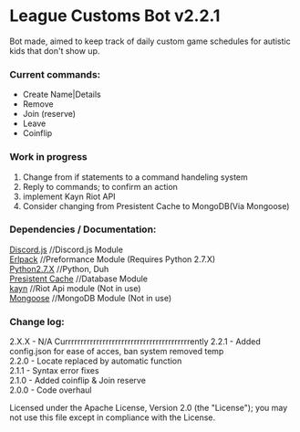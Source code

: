 # League Customs Bot v2.2.1
Bot made, aimed to keep track of daily custom game schedules for autistic kids that don't show up.

### Current commands:
* Create Name|Details
* Remove
* Join (reserve)
* Leave
* Coinflip

### Work in progress
1. Change from if statements to a command handeling system
2. Reply to commands; to confirm an action
3. implement Kayn Riot API
4. Consider changing from Presistent Cache to MongoDB(Via Mongoose)

### Dependencies / Documentation:
[Discord.js](https://discord.js.org/#/docs/main/stable/general/welcome) //Discord.js Module<br />
[Erlpack](https://www.npmjs.com/package/erlpack) //Preformance Module (Requires Python 2.7.X)<br />
[Python2.7.X](https://www.python.org/) //Python, Duh<br />
[Presistent Cache](https://www.npmjs.com/package/persistent-cache) //Database Module<br />
[kayn](https://www.npmjs.com/package/kayn) //Riot Api module (Not in use)<br />
[Mongoose](https://www.npmjs.com/package/mongoose) //MongoDB Module (Not in use)

### Change log:
2.X.X - N/A Currrrrrrrrrrrrrrrrrrrrrrrrrrrrrrrrrrrrrrrently
2.2.1 - Added config.json for ease of acces, ban system removed temp<br />
2.2.0 - Locate replaced by automatic function<br />
2.1.1 - Syntax error fixes<br />
2.1.0 - Added coinflip & Join reserve<br />
2.0.0 - Code overhaul

Licensed under the Apache License, Version 2.0 (the "License"); you may not use this file except in compliance with the License.
